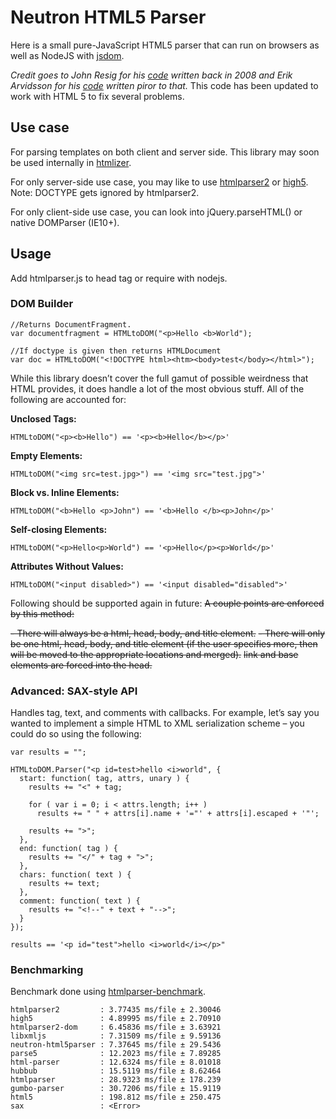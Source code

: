 # Neutron HTML5 Parser #

Here is a small pure-JavaScript HTML5 parser that can run on browsers as well as NodeJS with [jsdom](https://github.com/tmpvar/jsdom).

_Credit goes to John Resig for his [code](http://ejohn.org/blog/pure-javascript-html-parser/) written back in 2008 and Erik Arvidsson for his [code](http://erik.eae.net/simplehtmlparser/simplehtmlparser.js) written piror to that._
This code has been updated to work with HTML 5 to fix several problems.

## Use case

For parsing templates on both client and server side.
This library may soon be used internally in [htmlizer](https://github.com/Munawwar/htmlizer).

For only server-side use case, you may like to use [htmlparser2](https://github.com/fb55/htmlparser2) or [high5](https://github.com/fb55/high5). Note: DOCTYPE gets ignored by htmlparser2.

For only client-side use case, you can look into jQuery.parseHTML() or native DOMParser (IE10+).

## Usage

Add htmlparser.js to head tag or require with nodejs.

### DOM Builder ###

    //Returns DocumentFragment.
    var documentfragment = HTMLtoDOM("<p>Hello <b>World");

    //If doctype is given then returns HTMLDocument
    var doc = HTMLtoDOM("<!DOCTYPE html><htm><body>test</body></html>");

While this library doesn’t cover the full gamut of possible weirdness that HTML provides, it does handle a lot of the most obvious stuff. All of the following are accounted for:

**Unclosed Tags:**

    HTMLtoDOM("<p><b>Hello") == '<p><b>Hello</b></p>'
**Empty Elements:**

    HTMLtoDOM("<img src=test.jpg>") == '<img src="test.jpg">'

**Block vs. Inline Elements:**

    HTMLtoDOM("<b>Hello <p>John") == '<b>Hello </b><p>John</p>'
**Self-closing Elements:**

    HTMLtoDOM("<p>Hello<p>World") == '<p>Hello</p><p>World</p>'
**Attributes Without Values:**

    HTMLtoDOM("<input disabled>") == '<input disabled="disabled">'

Following should be supported again in future:
~~A couple points are enforced by this method:~~

~~- There will always be a html, head, body, and title element.~~
~~- There will only be one html, head, body, and title element (if the user specifies more, then will be moved to the appropriate locations and merged).~~
~~link and base elements are forced into the head.~~

### Advanced: SAX-style API ###

Handles tag, text, and comments with callbacks. For example, let’s say you wanted to implement a simple HTML to XML serialization scheme – you could do so using the following:

    var results = "";

    HTMLtoDOM.Parser("<p id=test>hello <i>world", {
      start: function( tag, attrs, unary ) {
        results += "<" + tag;

        for ( var i = 0; i < attrs.length; i++ )
          results += " " + attrs[i].name + '="' + attrs[i].escaped + '"';

        results += ">";
      },
      end: function( tag ) {
        results += "</" + tag + ">";
      },
      chars: function( text ) {
        results += text;
      },
      comment: function( text ) {
        results += "<!--" + text + "-->";
      }
    });

    results == '<p id="test">hello <i>world</i></p>"

### Benchmarking

Benchmark done using [htmlparser-benchmark](https://github.com/AndreasMadsen/htmlparser-benchmark).
```
htmlparser2         : 3.77435 ms/file ± 2.30046
high5               : 4.89995 ms/file ± 2.70910
htmlparser2-dom     : 6.45836 ms/file ± 3.63921
libxmljs            : 7.31509 ms/file ± 9.59136
neutron-html5parser : 7.37645 ms/file ± 29.5436
parse5              : 12.2023 ms/file ± 7.89285
html-parser         : 12.6324 ms/file ± 8.01018
hubbub              : 15.5119 ms/file ± 8.62464
htmlparser          : 28.9323 ms/file ± 178.239
gumbo-parser        : 30.7206 ms/file ± 15.9119
html5               : 198.812 ms/file ± 250.475
sax                 : <Error>
```
